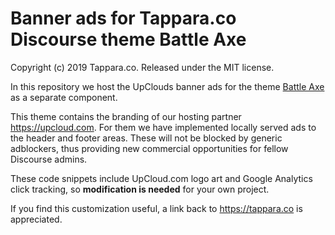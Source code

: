 # Banner ads for Tappara.co Discourse theme Battle Axe

Copyright (c) 2019 Tappara.co. Released under the MIT license.

In this repository we host the UpClouds banner ads for the theme [Battle Axe](https://github.com/TapparaCo/discourse-theme-battle-axe) as a separate component.

This theme contains the branding of our hosting partner https://upcloud.com. For them we have implemented locally served ads to the header and footer areas. These will not be blocked by generic adblockers, thus providing new commercial opportunities for fellow Discourse admins.

These code snippets include UpCloud.com logo art and Google Analytics click tracking, so **modification is needed** for your own project.

If you find this customization useful, a link back to https://tappara.co is appreciated.
